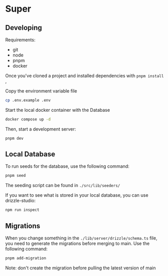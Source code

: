 # Super

## Developing

Requirements:

- git
- node
- pnpm
- docker

Once you've cloned a project and installed dependencies with `pnpm install` ,

Copy the environment variable file

```bash
cp .env.example .env
```

Start the local docker container with the Database

```bash
docker compose up -d
```

Then, start a development server:

```bash
pnpm dev
```

## Local Database

To run seeds for the database, use the following command:

```bash
pnpm seed
```

The seeding script can be found in `./src/lib/seeders/`

If you want to see what is stored in your local database, you can use drizzle-studio:

```bash
npm run inspect
```

## Migrations

When you change something in the `./lib/server/drizzle/schema.ts` file, you need to generate the migrations before merging to main.
Use the following command:

```bash
pnpm add-migration
```

Note: don't create the migration before pulling the latest version of main
